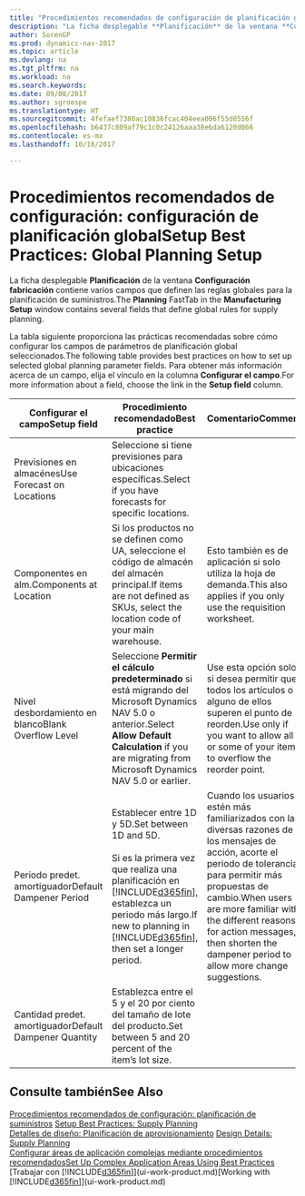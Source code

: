 ```yaml
---
title: "Procedimientos recomendados de configuración de planificación global"
description: "La ficha desplegable **Planificación** de la ventana **Configuración fabricación** contiene varios campos que definen las reglas globales para la planificación de suministros."
author: SorenGP
ms.prod: dynamics-nav-2017
ms.topic: article
ms.devlang: na
ms.tgt_pltfrm: na
ms.workload: na
ms.search.keywords: 
ms.date: 09/08/2017
ms.author: sgroespe
ms.translationtype: HT
ms.sourcegitcommit: 4fefaef7380ac10836fcac404eea006f55d8556f
ms.openlocfilehash: b6437c809af79c1c0c24126aaa38e6da6120d066
ms.contentlocale: es-mx
ms.lasthandoff: 10/16/2017

---
```

# <a name="setup-best-practices-global-planning-setup"></a><span data-ttu-id="8d08e-103">Procedimientos recomendados de configuración: configuración de planificación global</span><span class="sxs-lookup"><span data-stu-id="8d08e-103">Setup Best Practices: Global Planning Setup</span></span>
<span data-ttu-id="8d08e-104">La ficha desplegable **Planificación** de la ventana **Configuración fabricación** contiene varios campos que definen las reglas globales para la planificación de suministros.</span><span class="sxs-lookup"><span data-stu-id="8d08e-104">The **Planning** FastTab in the **Manufacturing Setup** window contains several fields that define global rules for supply planning.</span></span>  

 <span data-ttu-id="8d08e-105">La tabla siguiente proporciona las prácticas recomendadas sobre cómo configurar los campos de parámetros de planificación global seleccionados.</span><span class="sxs-lookup"><span data-stu-id="8d08e-105">The following table provides best practices on how to set up selected global planning parameter fields.</span></span> <span data-ttu-id="8d08e-106">Para obtener más información acerca de un campo, elija el vínculo en la columna **Configurar el campo**.</span><span class="sxs-lookup"><span data-stu-id="8d08e-106">For more information about a field, choose the link in the **Setup field** column.</span></span>  

|<span data-ttu-id="8d08e-107">Configurar el campo</span><span class="sxs-lookup"><span data-stu-id="8d08e-107">Setup field</span></span>|<span data-ttu-id="8d08e-108">Procedimiento recomendado</span><span class="sxs-lookup"><span data-stu-id="8d08e-108">Best practice</span></span>|<span data-ttu-id="8d08e-109">Comentario</span><span class="sxs-lookup"><span data-stu-id="8d08e-109">Comment</span></span>|  
|-----------------|-------------------|-------------|  
|<span data-ttu-id="8d08e-110">Previsiones en almacénes</span><span class="sxs-lookup"><span data-stu-id="8d08e-110">Use Forecast on Locations</span></span>|<span data-ttu-id="8d08e-111">Seleccione si tiene previsiones para ubicaciones específicas.</span><span class="sxs-lookup"><span data-stu-id="8d08e-111">Select if you have forecasts for specific locations.</span></span>||  
|<span data-ttu-id="8d08e-112">Componentes en alm.</span><span class="sxs-lookup"><span data-stu-id="8d08e-112">Components at Location</span></span>|<span data-ttu-id="8d08e-113">Si los productos no se definen como UA, seleccione el código de almacén del almacén principal.</span><span class="sxs-lookup"><span data-stu-id="8d08e-113">If items are not defined as SKUs, select the location code of your main warehouse.</span></span>|<span data-ttu-id="8d08e-114">Esto también es de aplicación si solo utiliza la hoja de demanda.</span><span class="sxs-lookup"><span data-stu-id="8d08e-114">This also applies if you only use the requisition worksheet.</span></span>|  
|<span data-ttu-id="8d08e-115">Nivel desbordamiento en blanco</span><span class="sxs-lookup"><span data-stu-id="8d08e-115">Blank Overflow Level</span></span>|<span data-ttu-id="8d08e-116">Seleccione **Permitir el cálculo predeterminado** si está migrando del Microsoft Dynamics NAV 5.0 o anterior.</span><span class="sxs-lookup"><span data-stu-id="8d08e-116">Select **Allow Default Calculation** if you are migrating from Microsoft Dynamics NAV 5.0 or earlier.</span></span>|<span data-ttu-id="8d08e-117">Use esta opción solo si desea permitir que todos los artículos o alguno de ellos superen el punto de reorden.</span><span class="sxs-lookup"><span data-stu-id="8d08e-117">Use only if you want to allow all or some of your items to overflow the reorder point.</span></span>|  
|<span data-ttu-id="8d08e-118">Periodo predet. amortiguador</span><span class="sxs-lookup"><span data-stu-id="8d08e-118">Default Dampener Period</span></span>|<span data-ttu-id="8d08e-119">Establecer entre 1D y 5D.</span><span class="sxs-lookup"><span data-stu-id="8d08e-119">Set between 1D and 5D.</span></span><br /><br /> <span data-ttu-id="8d08e-120">Si es la primera vez que realiza una planificación en [!INCLUDE[d365fin](includes/d365fin_md.md)], establezca un periodo más largo.</span><span class="sxs-lookup"><span data-stu-id="8d08e-120">If new to planning in [!INCLUDE[d365fin](includes/d365fin_md.md)], then set a longer period.</span></span>|<span data-ttu-id="8d08e-121">Cuando los usuarios estén más familiarizados con las diversas razones de los mensajes de acción, acorte el periodo de tolerancia para permitir más propuestas de cambio.</span><span class="sxs-lookup"><span data-stu-id="8d08e-121">When users are more familiar with the different reasons for action messages, then shorten the dampener period to allow more change suggestions.</span></span>|  
|<span data-ttu-id="8d08e-122">Cantidad predet. amortiguador</span><span class="sxs-lookup"><span data-stu-id="8d08e-122">Default Dampener Quantity</span></span>|<span data-ttu-id="8d08e-123">Establezca entre el 5 y el 20 por ciento del tamaño de lote del producto.</span><span class="sxs-lookup"><span data-stu-id="8d08e-123">Set between 5 and 20 percent of the item’s lot size.</span></span>||  

## <a name="see-also"></a><span data-ttu-id="8d08e-124">Consulte también</span><span class="sxs-lookup"><span data-stu-id="8d08e-124">See Also</span></span>  
 <span data-ttu-id="8d08e-125">[Procedimientos recomendados de configuración: planificación de suministros](setup-best-practices-supply-planning.md) </span><span class="sxs-lookup"><span data-stu-id="8d08e-125">[Setup Best Practices: Supply Planning](setup-best-practices-supply-planning.md) </span></span>  
 <span data-ttu-id="8d08e-126">[Detalles de diseño: Planificación de aprovisionamiento](design-details-supply-planning.md) </span><span class="sxs-lookup"><span data-stu-id="8d08e-126">[Design Details: Supply Planning](design-details-supply-planning.md) </span></span>  
 [<span data-ttu-id="8d08e-127">Configurar áreas de aplicación complejas mediante procedimientos recomendados</span><span class="sxs-lookup"><span data-stu-id="8d08e-127">Set Up Complex Application Areas Using Best Practices</span></span>](set-up-complex-application-areas-using-best-practices.md)  
 <span data-ttu-id="8d08e-128">[Trabajar con [!INCLUDE[d365fin](includes/d365fin_md.md)]](ui-work-product.md)</span><span class="sxs-lookup"><span data-stu-id="8d08e-128">[Working with [!INCLUDE[d365fin](includes/d365fin_md.md)]](ui-work-product.md)</span></span>

